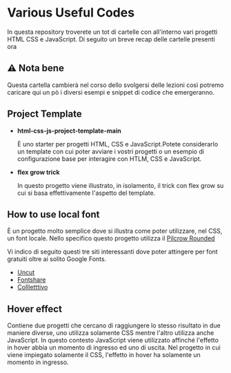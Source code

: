 # Various Useful Codes

In questa repository troverete un tot di cartelle con all'interno vari progetti HTML CSS e JavaScript.
Di seguito un breve recap delle cartelle presenti ora

## ⚠️ Nota bene

Questa cartella cambierà nel corso dello svolgersi delle lezioni così potremo caricare qui un pò i diversi esempi e snippet di codice che emergeranno.

## Project Template

- **html-css-js-project-template-main**

  È uno starter per progetti HTML, CSS e JavaScript.Potete considerarlo un template con cui poter avviare i vostri progetti o un esempio di configurazione base per interagire con HTLM, CSS e JavaScript.

- **flex grow trick**

  In questo progetto viene illustrato, in isolamento, il trick con flex grow su cui si basa effettivamente l'aspetto del template.

## How to use local font

È un progetto molto semplice dove si illustra come poter utilizzare, nel CSS, un font locale.
Nello specifico questo progetto utilizza il [Pilcrow Rounded](https://www.fontshare.com/fonts/pilcrow-rounded)

Vi indico di seguito questi tre siti interessanti dove poter attingere per font gratuiti oltre ai solito Google Fonts.

- [Uncut](https://uncut.wtf/)
- [Fontshare](https://www.fontshare.com/)
- [Collletttivo](https://www.collletttivo.it/typefaces)

## Hover effect

Contiene due progetti che cercano di raggiungere lo stesso risultato in due maniere diverse, uno utilizza solamente CSS mentre l'altro utilizza anche JavaScript.
In questo contesto JavaScript viene utilizzato affinché l'effetto in hover abbia un momento di ingresso ed uno di uscita. Nel progetto in cui viene impiegato solamente il CSS, l'effetto in hover ha solamente un momento in ingresso.
